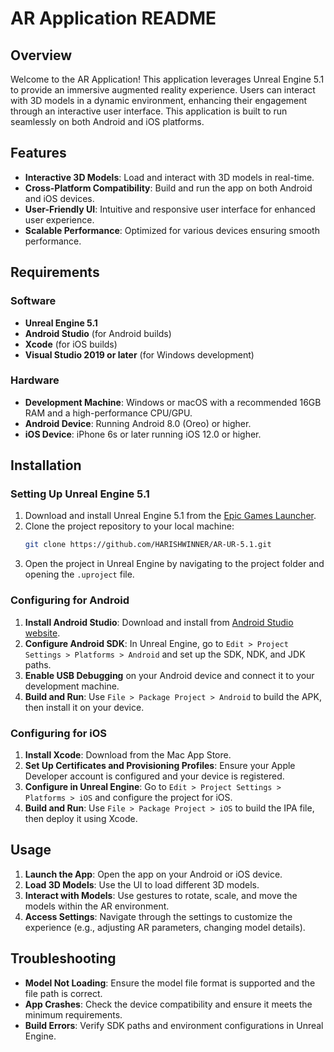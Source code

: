 # AR Application README

## Overview

Welcome to the AR Application! This application leverages Unreal Engine 5.1 to provide an immersive augmented reality experience. Users can interact with 3D models in a dynamic environment, enhancing their engagement through an interactive user interface. This application is built to run seamlessly on both Android and iOS platforms.

## Features

- **Interactive 3D Models**: Load and interact with 3D models in real-time.
- **Cross-Platform Compatibility**: Build and run the app on both Android and iOS devices.
- **User-Friendly UI**: Intuitive and responsive user interface for enhanced user experience.
- **Scalable Performance**: Optimized for various devices ensuring smooth performance.

## Requirements

### Software

- **Unreal Engine 5.1**
- **Android Studio** (for Android builds)
- **Xcode** (for iOS builds)
- **Visual Studio 2019 or later** (for Windows development)

### Hardware

- **Development Machine**: Windows or macOS with a recommended 16GB RAM and a high-performance CPU/GPU.
- **Android Device**: Running Android 8.0 (Oreo) or higher.
- **iOS Device**: iPhone 6s or later running iOS 12.0 or higher.

## Installation

### Setting Up Unreal Engine 5.1

1. Download and install Unreal Engine 5.1 from the [Epic Games Launcher](https://www.unrealengine.com/download).
2. Clone the project repository to your local machine:
   ```sh
   git clone https://github.com/HARISHWINNER/AR-UR-5.1.git
   ```
3. Open the project in Unreal Engine by navigating to the project folder and opening the `.uproject` file.

### Configuring for Android

1. **Install Android Studio**: Download and install from [Android Studio website](https://developer.android.com/studio).
2. **Configure Android SDK**: In Unreal Engine, go to `Edit > Project Settings > Platforms > Android` and set up the SDK, NDK, and JDK paths.
3. **Enable USB Debugging** on your Android device and connect it to your development machine.
4. **Build and Run**: Use `File > Package Project > Android` to build the APK, then install it on your device.

### Configuring for iOS

1. **Install Xcode**: Download from the Mac App Store.
2. **Set Up Certificates and Provisioning Profiles**: Ensure your Apple Developer account is configured and your device is registered.
3. **Configure in Unreal Engine**: Go to `Edit > Project Settings > Platforms > iOS` and configure the project for iOS.
4. **Build and Run**: Use `File > Package Project > iOS` to build the IPA file, then deploy it using Xcode.

## Usage

1. **Launch the App**: Open the app on your Android or iOS device.
2. **Load 3D Models**: Use the UI to load different 3D models.
3. **Interact with Models**: Use gestures to rotate, scale, and move the models within the AR environment.
4. **Access Settings**: Navigate through the settings to customize the experience (e.g., adjusting AR parameters, changing model details).

## Troubleshooting

- **Model Not Loading**: Ensure the model file format is supported and the file path is correct.
- **App Crashes**: Check the device compatibility and ensure it meets the minimum requirements.
- **Build Errors**: Verify SDK paths and environment configurations in Unreal Engine.

